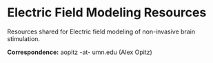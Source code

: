 # Electric Field Modeling Resources
Resources shared for Electric field modeling of non-invasive brain stimulation.

**Correspondence:** aopitz -at- umn.edu (Alex Opitz)
